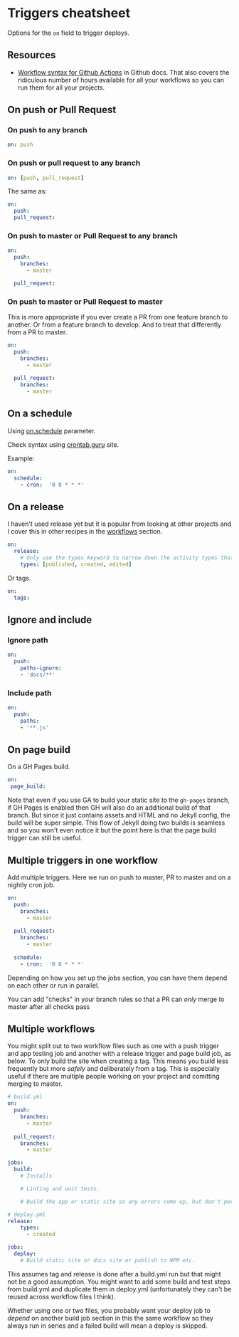 # Triggers cheatsheet

Options for the `on` field to trigger deploys.


## Resources

- [Workflow syntax for Github Actions](https://help.github.com/en/actions/reference/workflow-syntax-for-github-actions) in Github docs. That also covers the ridiculous number of hours available for all your workflows so you can run them for all your projects.

## On push or Pull Request

### On push to any branch

```yaml
on: push
```

### On push or pull request to any branch

```yaml
on: [push, pull_request]
```

The same as:

```yaml
on:
  push:
  pull_request:
```

### On push to master or Pull Request to any branch

```yaml
on:
  push:
    branches:
      - master

  pull_request:
```

### On push to master or Pull Request to master

This is more appropriate if you ever create a PR from one feature branch to another. Or from a feature branch to develop. And to treat that differently from a PR to master.

```yaml
on:
  push:
    branches:
      - master
            
  pull_request:
    branches:
      - master
```


## On a schedule

Using [on.schedule](https://help.github.com/en/actions/reference/workflow-syntax-for-github-actions#onschedule) parameter.

Check syntax using [crontab.guru](https://crontab.guru/) site.

Example:

```yaml
on:
  schedule:
    - cron:  '0 0 * * *'
```


## On a release

I haven't used release yet but it is popular from looking at other projects and I cover this in other recipes in the [workflows](workflows/) section.


```yaml
on:
  release:
    # Only use the types keyword to narrow down the activity types that will trigger your workflow.
    types: [published, created, edited]
```

Or tags.

```yaml
on:
  tags:
```

## Ignore and include

### Ignore path

```yaml
on:
  push:
    paths-ignore:
    - 'docs/**'
```

### Include path

```yaml
on:
  push:
    paths:
    - '**.js'
```


## On page build

On a GH Pages build.

```yaml
on:
 page_build:
```

Note that even if you use GA to build your static site to the `gh-pages` branch, if GH Pages is enabled then GH will also do an additional build of that branch. But since it just contains assets and HTML and no Jekyll config, the build will be super simple. This flow of Jekyll doing two builds is seamless and so you won't even notice it but the point here is that the page build trigger can still be useful.


## Multiple triggers in one workflow 

Add multiple triggers. Here we run on push to master, PR to master and on a nightly cron job.

```yaml
on:
  push:
    branches:
      - master
      
  pull_request:
    branches:
      - master
  
  schedule:
    - cron:  '0 0 * * *'
```

Depending on how you set up the jobs section, you can have them depend on each other or run in parallel. 


You can add "checks" in your branch rules so that a PR can _only_ merge to master after all checks pass


## Multiple workflows

You might split out to two workflow files such as one with a push trigger and app testing job and another with a release trigger and page build job, as below.
To only build the site when creating a tag. This means you build less frequently but more _safely_ and deliberately from a tag. This is especially useful if there are multiple people working on your project and comitting merging to master.

```yaml
# build.yml
on:
  push:
    branches:
      - master
      
  pull_request:
    branches:
      - master

jobs:
  build:
    # Installs

    # Linting and unit tests.

    # Build the app or static site so any errors come up, but don't persist the result.
```

```yaml
# deploy.yml
release:
    types:
      - created

jobs:
  deploy:
    # Build static site or docs site or publish to NPM etc.
```

This assumes tag and release is done after a build.yml run but that might not be a good assumption. You might want to add some build and test steps from build.yml and duplicate them in deploy.yml (unfortunately they can't be reused across workflow files I think).

Whether using one or two files, you probably want your deploy job to _depend_ on another build job section in this the same workflow so they always run in series and a failed build will mean a deploy is skipped.
 
